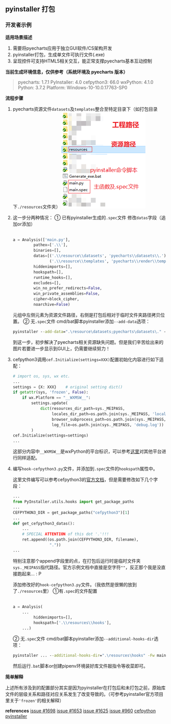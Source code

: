## pyinstaller 打包

### 开发者示例

**适用场景描述**
1. 需要将pyecharts应用于独立GUI软件/CS架构开发
2. pyinstaller打包，生成单文件可执行文件(.exe)
3. 呈现控件可支持HTML5相关交互，能正常支撑pyecharts基本互动控制

**当前生成环境信息，仅供参考（系统环境及 pyecharts 版本）**

> pyecharts: 1.7.1
> PyInstaller: 4.0
> cefpython3: 66.0
> wxPython: 4.1.0
> Python: 3.7.2
> Platform: Windows-10-10.0.17763-SP0


**流程步骤**
1. pyecharts资源文件`datasets`及`templates`整合至特定目录下（如打包目录下`./resources`文件夹）
![image](pyinstaller_pack.assets\D9bA8CEd4A91822530-8200cb00-ec6a-11ea-867f-58dcaf60a3cb.png)


2. 这一步分两种情况：
   ① 已有pyinstaller生成的`.spec`文件
   修改`datas`字段（追加or添加）
    ```python
    
    a = Analysis(['main.py'],
             pathex=['.\\'],
             binaries=[],
             datas=[('.\\resource\\datasets', 'pyecharts\\datasets\\.'), 
                    ('.\\resource\\templates', 'pyecharts\\render\\templates\\.')],
             hiddenimports=[],
             hookspath=[],
             runtime_hooks=[],
             excludes=[],
             win_no_prefer_redirects=False,
             win_private_assemblies=False,
             cipher=block_cipher,
             noarchive=False)
    ```
   元组中左侧元素为资源文件路径，右侧是打包后相对于临时文件夹路径拷贝位置。
   ② 无`.spec`文件
   cmd/bat脚本pyinstaller添加`--add-data`选项：
    ```bat
    pyinstaller --add-data=".\resource\datasets;pyecharts\datasets\." --add-data=".\resource\templates;pyecharts\render\templates\." -Fw main.py
    ```
   到这一步，初步解决了pyecharts相关资源缺失问题。但是我们辛苦绘出来的图片若要进一步显示到GUI上，仍需要继续努力！

3. cefpython3调用`cef.Initialize(settings=XXX)`配置初始化内容进行如下适配：
    ```python
    # import os, sys, wx etc.
    ...
    settings = {X: XXX}    # original setting dict()
    if getattr(sys, 'frozen', False):
        if wx.Platform == "__WXMSW__":
            settings.update(
                dict(resources_dir_path=sys._MEIPASS,
                     locales_dir_path=os.path.join(sys._MEIPASS, 'locales'), 
                     browser_subprocess_path=os.path.join(sys._MEIPASS, 'subprocess.exe'),
                     log_file=os.path.join(sys._MEIPASS, 'debug.log'))
            )
    cef.Initialize(settings=settings)
    ...
    ```
   这部分内容中`__WXMSW__`是wxPython的平台标识，可以参考[这里](https://zhuanlan.zhihu.com/p/141467076)对其他平台进行同样适配。

4. 编写`hook-cefpython3.py`文件，并添加到`.spec`文件的`hookspath`属性中。

   这里文件编写可以参考cefpython3的[官方文档](https://github.com/cztomczak/cefpython/blob/master/examples/pyinstaller/hook-cefpython3.py)，但是需要修改如下几个字段：
    ```python
    ...
    from PyInstaller.utils.hooks import get_package_paths
    ...
    CEFPYTHON3_DIR = get_package_paths("cefpython3")[1]
    ...
    def get_cefpython3_datas():
        ...
        # SPECIAL ATTENTION of this dot '.'!!!
        ret.append((os.path.join(CEFPYTHON3_DIR, filename),
                    "."))
    ...
    ```
   特别注意那个append字段里的点，在打包后运行时是临时文件夹`sys._MEIPASS`指代路径。官方示例文档中直接是空字符`""`，反正那个我是没直接跑起来... : P

   添加修改好的`hook-cefpython3.py`文件。（我依然是很懒的放到了`./resources`里）
   ①有`.spec`的文件配置
    ```python
    
    a = Analysis(
        ...
             hiddenimports=[],
             hookspath=['.\\resources\\hooks'],
        ...)
    ```
   ② 无`.spec`文件
   cmd/bat脚本pyinstaller添加`--additional-hooks-dir`选项：
    ```bat
    pyinstaller ... --additional-hooks-dir=".\resources\hooks" -Fw main.py
    ```
   然后运行`.bat`脚本or创建pipenv环境装好库文件敲指令等收菜即可。

**简单解释**

上述所有涉及到的配置部分其实是因为pyinstaller在打包后和未打包之前，原始库文件的层级关系和路径对应关系发生了改变导致的。（可参考pyinstaller官方项目里关于`'frozen'`的相关解释）


**references**
[issue #1698](https://github.com/pyecharts/pyecharts/issues/1698)
[issue #1653](https://github.com/pyecharts/pyecharts/issues/1653)
[issue #1625](https://github.com/pyecharts/pyecharts/issues/1625)
[issue #960](https://github.com/pyecharts/pyecharts/issues/960)
[cefpython](https://github.com/cztomczak/cefpython/tree/master/examples/pyinstaller)
[pyinstaller](https://pyinstaller.readthedocs.io/en/stable/feature-notes.html?highlight=frozen#solution-in-pyinstaller)